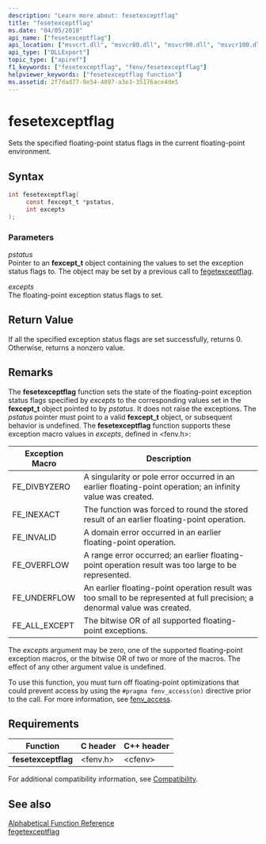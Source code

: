 ```yaml
---
description: "Learn more about: fesetexceptflag"
title: "fesetexceptflag"
ms.date: "04/05/2018"
api_name: ["fesetexceptflag"]
api_location: ["msvcrt.dll", "msvcr80.dll", "msvcr90.dll", "msvcr100.dll", "msvcr100_clr0400.dll", "msvcr110.dll", "msvcr110_clr0400.dll", "msvcr120.dll", "msvcr120_clr0400.dll", "ucrtbase.dll", "api-ms-win-crt-runtime-l1-1-0.dll"]
api_type: ["DLLExport"]
topic_type: ["apiref"]
f1_keywords: ["fesetexceptflag", "fenv/fesetexceptflag"]
helpviewer_keywords: ["fesetexceptflag function"]
ms.assetid: 2f7dad77-9e54-4097-a3e3-35176ace4de5
---
```

# fesetexceptflag

Sets the specified floating-point status flags in the current floating-point environment.

## Syntax

```C
int fesetexceptflag(
     const fexcept_t *pstatus,
     int excepts
);
```

### Parameters

*pstatus*<br/>
Pointer to an **fexcept_t** object containing the values to set the exception status flags to. The object may be set by a previous call to [fegetexceptflag](fegetexceptflag2.md).

*excepts*<br/>
The floating-point exception status flags to set.

## Return Value

If all the specified exception status flags are set successfully, returns 0. Otherwise, returns a nonzero value.

## Remarks

The **fesetexceptflag** function sets the state of the floating-point exception status flags specified by *excepts* to the corresponding values set in the **fexcept_t** object pointed to by *pstatus*.  It does not raise the exceptions. The *pstatus* pointer must point to a valid **fexcept_t** object, or subsequent behavior is undefined. The **fesetexceptflag** function supports these exception macro values in *excepts*, defined in \<fenv.h>:

|Exception Macro|Description|
|---------------------|-----------------|
|FE_DIVBYZERO|A singularity or pole error occurred in an earlier floating-point operation; an infinity value was created.|
|FE_INEXACT|The function was forced to round the stored result of an earlier floating-point operation.|
|FE_INVALID|A domain error occurred in an earlier floating-point operation.|
|FE_OVERFLOW|A range error occurred; an earlier floating-point operation result was too large to be represented.|
|FE_UNDERFLOW|An earlier floating-point operation result was too small to be represented at full precision; a denormal value was created.|
|FE_ALL_EXCEPT|The bitwise OR of all supported floating-point exceptions.|

The *excepts* argument may be zero, one of the supported floating-point exception macros, or the bitwise OR of two or more of the macros. The effect of any other argument value is undefined.

To use this function, you must turn off floating-point optimizations that could prevent access by using the `#pragma fenv_access(on)` directive prior to the call. For more information, see [fenv_access](../../preprocessor/fenv-access.md).

## Requirements

|Function|C header|C++ header|
|--------------|--------------|------------------|
|**fesetexceptflag**|\<fenv.h>|\<cfenv>|

For additional compatibility information, see [Compatibility](../../c-runtime-library/compatibility.md).

## See also

[Alphabetical Function Reference](crt-alphabetical-function-reference.md)<br/>
[fegetexceptflag](fegetexceptflag2.md)<br/>
